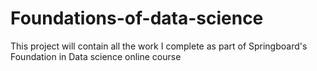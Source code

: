 # Foundations-of-data-science

This project will contain all the work I complete as part of Springboard's Foundation in Data science online course
